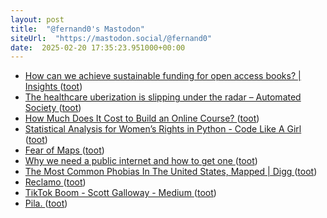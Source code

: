 ```yaml
---
layout: post
title:  "@fernand0's Mastodon"
siteUrl:  "https://mastodon.social/@fernand0"
date:  2025-02-20 17:35:23.951000+00:00
---
```

*  [How can we achieve sustainable funding for open access books? \| Insights ](https://insights.uksg.org/articles/10.1629/uksg.67) ([toot](https://mastodon.social/@fernand0/114037419143419199))
*  [The healthcare uberization is slipping under the radar – Automated Society ](https://r.algorithmwatch.org/nl3/oTRhoLlcsZmqbQQH3gTbb) ([toot](https://mastodon.social/@fernand0/114037094340492197))
*  [How Much Does It Cost to Build an Online Course? ](https://onedtech.philhillaa.com/p/how-much-does-it-cost-to-build-an-online-cours) ([toot](https://mastodon.social/@fernand0/114036907043723583))
*  [Statistical Analysis for Women’s Rights in Python - Code Like A Girl ](https://code.likeagirl.io/statistical-analysis-for-women-rights-in-python-19db107f85a) ([toot](https://mastodon.social/@fernand0/114036247352356575))
*  [Fear of Maps ](https://www.geographyrealm.com/fear-maps) ([toot](https://mastodon.social/@fernand0/114035962130193108))
*  [Why we need a public internet and how to get one ](https://www.theverge.com/2022/5/23/23125917/ben-tarnoff-public-internet-intervie) ([toot](https://mastodon.social/@fernand0/114035788289378119))
*  [The Most Common Phobias In The United States, Mapped \| Digg ](https://digg.com/human-nature/link/the-most-common-phobias-in-the-united-states-mapped-F7vPTAdds) ([toot](https://mastodon.social/@fernand0/114035537093985411))
*  [Reclamo ](https://www.flickr.com/photos/fernand0/54316577335) ([toot](https://mastodon.social/@fernand0/114035419429682301))
*  [TikTok Boom - Scott Galloway - Medium ](https://medium.com/@profgalloway/tiktok-boom-c47b017bdaa) ([toot](https://mastodon.social/@fernand0/114033802642135740))
*  [Pila. ](https://avecesunafoto.wordpress.com/2025/02/18/pila) ([toot](https://mastodon.social/@fernand0/114031929816491172))
